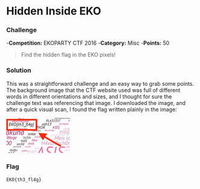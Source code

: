 # Hidden Inside EKO

### Challenge
-**Competition:** EKOPARTY CTF 2016
-**Category:** Misc
-**Points:** 50

> Find the hidden flag in the EKO pixels!


### Solution

This was a straightforward challenge and an easy way to grab some points.  The background image that the CTF website used was full of different words in different orientations and sizes, and I thought for sure the challenge text was referencing that image.  I downloaded the image, and after a quick visual scan, I found the flag written plainly in the image:

![Hidden Inside EKO Flag](./img/ekoparty-2016-hiddeninsideeko.jpg "ekoparty-2016-hiddeninsideeko.jpg")


### Flag

```none
EKO{th3_fl4g}
```